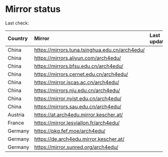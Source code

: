<script src="./time.js"></script>
# Mirror status
Last check: <script type="text/javascript">localize(1736068841.8179915);</script>

|Country|Mirror|Last update|
|:------|:-----|:----------|
|China|https://mirrors.tuna.tsinghua.edu.cn/arch4edu/|<script type="text/javascript">localize(1736015881);</script>|
|China|https://mirrors.aliyun.com/arch4edu/|<script type="text/javascript">localize(1736015881);</script>|
|China|https://mirrors.bfsu.edu.cn/arch4edu/|<script type="text/javascript">localize(1736015881);</script>|
|China|https://mirrors.cernet.edu.cn/arch4edu/|<script type="text/javascript">localize(1736015881);</script>|
|China|https://mirror.iscas.ac.cn/arch4edu/|<script type="text/javascript">localize(1736015881);</script>|
|China|https://mirrors.nju.edu.cn/arch4edu/|<script type="text/javascript">localize(1735972768);</script>|
|China|https://mirror.nyist.edu.cn/arch4edu/|<script type="text/javascript">localize(1736015881);</script>|
|China|https://mirrors.sau.edu.cn/arch4edu/|<script type="text/javascript">localize(1731653531);</script>|
|Austria|https://at.arch4edu.mirror.kescher.at/|<script type="text/javascript">localize(1736015881);</script>|
|France|https://mirror.lesviallon.fr/arch4edu/|<script type="text/javascript">localize(1736015881);</script>|
|Germany|https://pkg.fef.moe/arch4edu/|<script type="text/javascript">localize(1736015881);</script>|
|Germany|https://de.arch4edu.mirror.kescher.at/|<script type="text/javascript">localize(1736015881);</script>|
|Germany|https://mirror.sunred.org/arch4edu/|<script type="text/javascript">localize(1736015881);</script>|

<script src="./tablefilter/tablefilter.js"></script>
<script src="./table.js"></script>